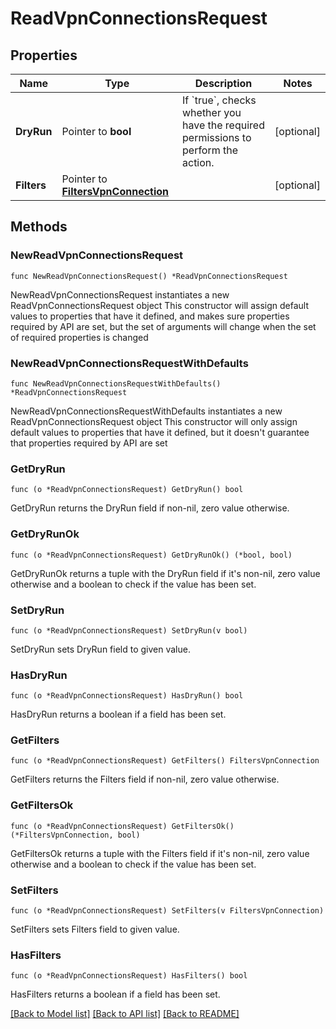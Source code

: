 # ReadVpnConnectionsRequest

## Properties

Name | Type | Description | Notes
------------ | ------------- | ------------- | -------------
**DryRun** | Pointer to **bool** | If &#x60;true&#x60;, checks whether you have the required permissions to perform the action. | [optional] 
**Filters** | Pointer to [**FiltersVpnConnection**](FiltersVpnConnection.md) |  | [optional] 

## Methods

### NewReadVpnConnectionsRequest

`func NewReadVpnConnectionsRequest() *ReadVpnConnectionsRequest`

NewReadVpnConnectionsRequest instantiates a new ReadVpnConnectionsRequest object
This constructor will assign default values to properties that have it defined,
and makes sure properties required by API are set, but the set of arguments
will change when the set of required properties is changed

### NewReadVpnConnectionsRequestWithDefaults

`func NewReadVpnConnectionsRequestWithDefaults() *ReadVpnConnectionsRequest`

NewReadVpnConnectionsRequestWithDefaults instantiates a new ReadVpnConnectionsRequest object
This constructor will only assign default values to properties that have it defined,
but it doesn't guarantee that properties required by API are set

### GetDryRun

`func (o *ReadVpnConnectionsRequest) GetDryRun() bool`

GetDryRun returns the DryRun field if non-nil, zero value otherwise.

### GetDryRunOk

`func (o *ReadVpnConnectionsRequest) GetDryRunOk() (*bool, bool)`

GetDryRunOk returns a tuple with the DryRun field if it's non-nil, zero value otherwise
and a boolean to check if the value has been set.

### SetDryRun

`func (o *ReadVpnConnectionsRequest) SetDryRun(v bool)`

SetDryRun sets DryRun field to given value.

### HasDryRun

`func (o *ReadVpnConnectionsRequest) HasDryRun() bool`

HasDryRun returns a boolean if a field has been set.

### GetFilters

`func (o *ReadVpnConnectionsRequest) GetFilters() FiltersVpnConnection`

GetFilters returns the Filters field if non-nil, zero value otherwise.

### GetFiltersOk

`func (o *ReadVpnConnectionsRequest) GetFiltersOk() (*FiltersVpnConnection, bool)`

GetFiltersOk returns a tuple with the Filters field if it's non-nil, zero value otherwise
and a boolean to check if the value has been set.

### SetFilters

`func (o *ReadVpnConnectionsRequest) SetFilters(v FiltersVpnConnection)`

SetFilters sets Filters field to given value.

### HasFilters

`func (o *ReadVpnConnectionsRequest) HasFilters() bool`

HasFilters returns a boolean if a field has been set.


[[Back to Model list]](../README.md#documentation-for-models) [[Back to API list]](../README.md#documentation-for-api-endpoints) [[Back to README]](../README.md)


